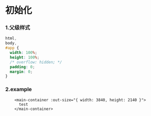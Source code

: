 # 初始化

### 1.父级样式

```css
html,
body,
#app {
  width: 100%;
  height: 100%;
  /* overflow: hidden; */
  padding: 0;
  margin: 0;
}
```

### 2.example

```
    <main-container :out-size="{ width: 3840, height: 2140 }">
      test
    </main-container>
```
